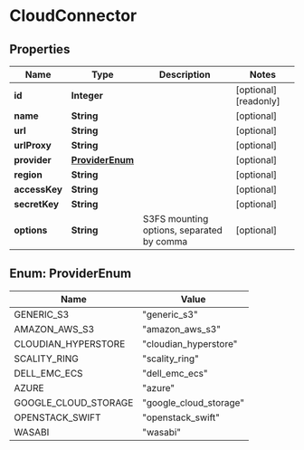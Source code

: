 

# CloudConnector

## Properties

Name | Type | Description | Notes
------------ | ------------- | ------------- | -------------
**id** | **Integer** |  |  [optional] [readonly]
**name** | **String** |  |  [optional]
**url** | **String** |  |  [optional]
**urlProxy** | **String** |  |  [optional]
**provider** | [**ProviderEnum**](#ProviderEnum) |  |  [optional]
**region** | **String** |  |  [optional]
**accessKey** | **String** |  |  [optional]
**secretKey** | **String** |  |  [optional]
**options** | **String** | S3FS mounting options, separated by comma |  [optional]



## Enum: ProviderEnum

Name | Value
---- | -----
GENERIC_S3 | &quot;generic_s3&quot;
AMAZON_AWS_S3 | &quot;amazon_aws_s3&quot;
CLOUDIAN_HYPERSTORE | &quot;cloudian_hyperstore&quot;
SCALITY_RING | &quot;scality_ring&quot;
DELL_EMC_ECS | &quot;dell_emc_ecs&quot;
AZURE | &quot;azure&quot;
GOOGLE_CLOUD_STORAGE | &quot;google_cloud_storage&quot;
OPENSTACK_SWIFT | &quot;openstack_swift&quot;
WASABI | &quot;wasabi&quot;



